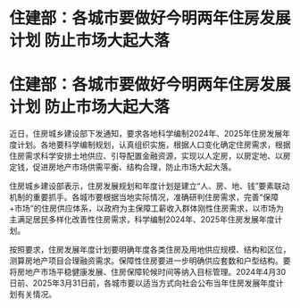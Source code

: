 # 住建部：各城市要做好今明两年住房发展计划 防止市场大起大落

# 住建部：各城市要做好今明两年住房发展计划 防止市场大起大落

近日，住房城乡建设部下发通知，要求各地科学编制2024年、2025年住房发展年度计划。各地要科学编制规划，认真组织实施，根据人口变化确定住房需求，根据住房需求科学安排土地供应、引导配置金融资源，实现以人定房，以房定地、以房定钱，促进房地产市场供需平衡、结构合理，防止市场大起大落。

住房城乡建设部表示，住房发展规划和年度计划是建立“人、房、地、钱”要素联动机制的重要抓手。各城市要根据当地实际情况，准确研判住房需求，完善“保障+市场”的住房供应体系，以政府为主保障工薪收入群体刚性住房需求，以市场为主满足居民多样化改善性住房需求，科学编制2024年、2025年住房发展年度计划。

按照要求，住房发展年度计划要明确年度各类住房及用地供应规模、结构和区位，测算房地产项目合理融资需求。保障性住房要进一步明确供应套数和户型结构。要将房地产市场平稳健康发展、住房保障轮候时间等纳入目标管理。2024年4月30日前、2025年3月31日前，各城市要以适当方式向社会公布当年住房发展年度计划有关情况。

